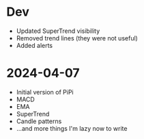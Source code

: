 # Dev

-	Updated SuperTrend visibility
- 	Removed trend lines (they were not useful)
- 	Added alerts

# 2024-04-07

-	Initial version of PiPi
- 	MACD
- 	EMA
- 	SuperTrend
- 	Candle patterns
- 	...and more things I'm lazy now to write
